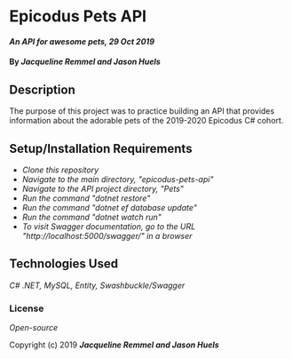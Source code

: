 # Epicodus Pets API

#### _An API for awesome pets, 29 Oct 2019_

#### By _**Jacqueline Remmel and Jason Huels**_

## Description

The purpose of this project was to practice building an API that provides information about the adorable pets of the 2019-2020 Epicodus C# cohort.

## Setup/Installation Requirements

* _Clone this repository_
* _Navigate to the main directory, "epicodus-pets-api"_
* _Navigate to the API project directory, "Pets"_
* _Run the command "dotnet restore"_
* _Run the command "dotnet ef database update"_
* _Run the command "dotnet watch run"_
* _To visit Swagger documentation, go to the URL "http://localhost:5000/swagger/" in a browser_

## Technologies Used

_C# .NET, MySQL, Entity, Swashbuckle/Swagger_

### License

*Open-source*

Copyright (c) 2019 **_Jacqueline Remmel and Jason Huels_**
